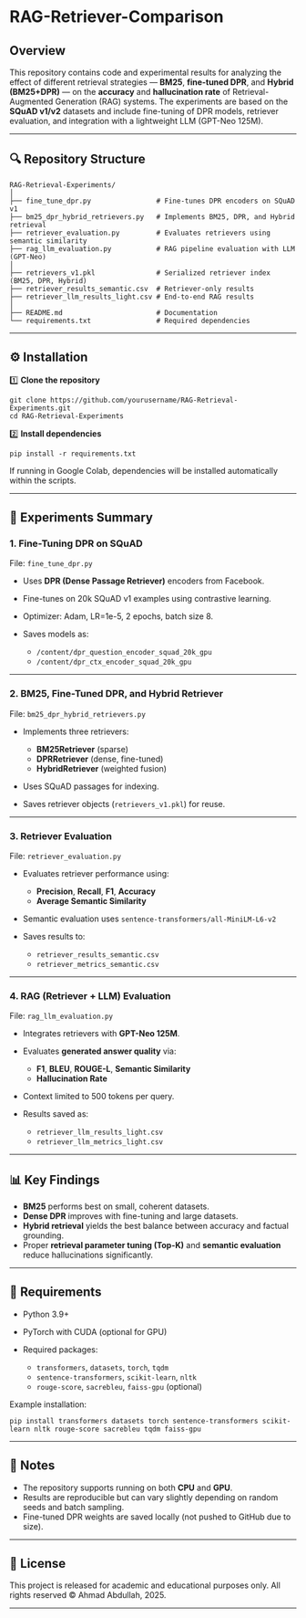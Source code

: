 # RAG-Retriever-Comparison
## Overview

This repository contains code and experimental results for analyzing the effect of different retrieval strategies — **BM25**, **fine-tuned DPR**, and **Hybrid (BM25+DPR)** — on the **accuracy** and **hallucination rate** of Retrieval-Augmented Generation (RAG) systems.
The experiments are based on the **SQuAD v1/v2** datasets and include fine-tuning of DPR models, retriever evaluation, and integration with a lightweight LLM (GPT-Neo 125M).

---

## 🔍 Repository Structure

```
RAG-Retrieval-Experiments/
│
├── fine_tune_dpr.py                # Fine-tunes DPR encoders on SQuAD v1
├── bm25_dpr_hybrid_retrievers.py   # Implements BM25, DPR, and Hybrid retrieval
├── retriever_evaluation.py         # Evaluates retrievers using semantic similarity
├── rag_llm_evaluation.py           # RAG pipeline evaluation with LLM (GPT-Neo)
│
├── retrievers_v1.pkl               # Serialized retriever index (BM25, DPR, Hybrid)
├── retriever_results_semantic.csv  # Retriever-only results
├── retriever_llm_results_light.csv # End-to-end RAG results
│
├── README.md                       # Documentation
└── requirements.txt                # Required dependencies
```

---

## ⚙️ Installation

1️⃣ **Clone the repository**

```
git clone https://github.com/yourusername/RAG-Retrieval-Experiments.git
cd RAG-Retrieval-Experiments
```

2️⃣ **Install dependencies**

```
pip install -r requirements.txt
```

If running in Google Colab, dependencies will be installed automatically within the scripts.

---

## 📘 Experiments Summary

### 1. Fine-Tuning DPR on SQuAD

File: `fine_tune_dpr.py`

* Uses **DPR (Dense Passage Retriever)** encoders from Facebook.
* Fine-tunes on 20k SQuAD v1 examples using contrastive learning.
* Optimizer: Adam, LR=1e-5, 2 epochs, batch size 8.
* Saves models as:

  * `/content/dpr_question_encoder_squad_20k_gpu`
  * `/content/dpr_ctx_encoder_squad_20k_gpu`

---

### 2. BM25, Fine-Tuned DPR, and Hybrid Retriever

File: `bm25_dpr_hybrid_retrievers.py`

* Implements three retrievers:

  * **BM25Retriever** (sparse)
  * **DPRRetriever** (dense, fine-tuned)
  * **HybridRetriever** (weighted fusion)
* Uses SQuAD passages for indexing.
* Saves retriever objects (`retrievers_v1.pkl`) for reuse.

---

### 3. Retriever Evaluation

File: `retriever_evaluation.py`

* Evaluates retriever performance using:

  * **Precision**, **Recall**, **F1**, **Accuracy**
  * **Average Semantic Similarity**
* Semantic evaluation uses `sentence-transformers/all-MiniLM-L6-v2`
* Saves results to:

  * `retriever_results_semantic.csv`
  * `retriever_metrics_semantic.csv`

---

### 4. RAG (Retriever + LLM) Evaluation

File: `rag_llm_evaluation.py`

* Integrates retrievers with **GPT-Neo 125M**.
* Evaluates **generated answer quality** via:

  * **F1**, **BLEU**, **ROUGE-L**, **Semantic Similarity**
  * **Hallucination Rate**
* Context limited to 500 tokens per query.
* Results saved as:

  * `retriever_llm_results_light.csv`
  * `retriever_llm_metrics_light.csv`

---

## 📊 Key Findings

* **BM25** performs best on small, coherent datasets.
* **Dense DPR** improves with fine-tuning and large datasets.
* **Hybrid retrieval** yields the best balance between accuracy and factual grounding.
* Proper **retrieval parameter tuning (Top-K)** and **semantic evaluation** reduce hallucinations significantly.

---

## 🧠 Requirements

* Python 3.9+
* PyTorch with CUDA (optional for GPU)
* Required packages:

  * `transformers`, `datasets`, `torch`, `tqdm`
  * `sentence-transformers`, `scikit-learn`, `nltk`
  * `rouge-score`, `sacrebleu`, `faiss-gpu` (optional)

Example installation:

```
pip install transformers datasets torch sentence-transformers scikit-learn nltk rouge-score sacrebleu tqdm faiss-gpu
```

---

## 🧩 Notes

* The repository supports running on both **CPU** and **GPU**.
* Results are reproducible but can vary slightly depending on random seeds and batch sampling.
* Fine-tuned DPR weights are saved locally (not pushed to GitHub due to size).

---


## 📄 License

This project is released for academic and educational purposes only.
All rights reserved © Ahmad Abdullah, 2025.

---
